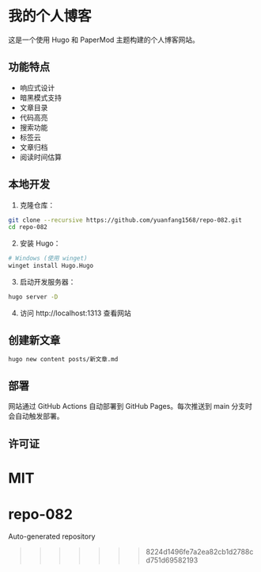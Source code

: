 # 我的个人博客

这是一个使用 Hugo 和 PaperMod 主题构建的个人博客网站。

## 功能特点

- 响应式设计
- 暗黑模式支持
- 文章目录
- 代码高亮
- 搜索功能
- 标签云
- 文章归档
- 阅读时间估算

## 本地开发

1. 克隆仓库：
```bash
git clone --recursive https://github.com/yuanfang1568/repo-082.git
cd repo-082
```

2. 安装 Hugo：
```bash
# Windows (使用 winget)
winget install Hugo.Hugo
```

3. 启动开发服务器：
```bash
hugo server -D
```

4. 访问 http://localhost:1313 查看网站

## 创建新文章

```bash
hugo new content posts/新文章.md
```

## 部署

网站通过 GitHub Actions 自动部署到 GitHub Pages。每次推送到 main 分支时会自动触发部署。

## 许可证

MIT
=======
# repo-082
Auto-generated repository
>>>>>>> 8224d1496fe7a2ea82cb1d2788cd751d69582193
